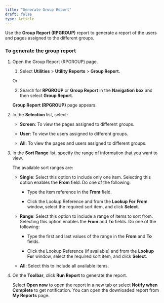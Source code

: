 ```yaml
---
title: "Generate Group Report"
draft: false
type: Article
---
```


Use the **Group Report (RPGROUP)** report to generate a report of the users and pages assigned to the different groups.

### To generate the group report

1. Open the Group Report (RPGROUP) page.

    1. Select **Utilities** > **Utility Reports** > **Group Report**.

    Or

    2. Search for **RPGROUP** or **Group Report** in the **Navigation box** and then select **Group Report**.

    **Group Report (RPGROUP)** page appears.

2. In the **Selection** list, select:

    - **Screen**: To view the pages assigned to different groups.

    - **User**: To view the users assigned to different groups.

    - **All**: To view the pages and users assigned to different groups.

3. In the **Sort Range** list, specify the range of information that you want to view.

    The available sort ranges are:

    - **Single**: Select this option to include only one item. Selecting this option enables the **From** field. Do one of the following:

        - Type the item reference in the **From** field.

        - Click the Lookup Reference and from the **Lookup For** **From** window, select the required sort item, and click **Select**.

    - **Range**: Select this option to include a range of items to sort from. Selecting this option enables the **From** and **To** fields. Do one of the following:

        - Type the first and last values of the range in the **From** and **To** fields.

        - Click the Lookup Reference (if available) and from the **Lookup For** window, select the required sort item, and click **Select**.

    - **All**: Select this to include all available items.

4. On the **Toolbar**, click **Run Report** to generate the report.

    Select **Open now** to open the report in a new tab or select **Notify when Complete** to get notification. You can open the downloaded report from **My Reports** page.

​